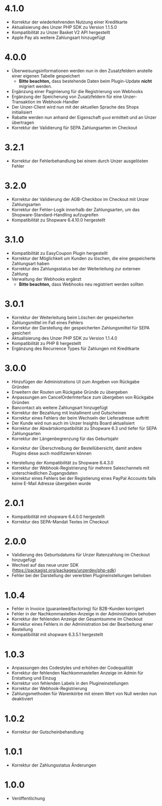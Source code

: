 # 4.1.0
* Korrektur der wiederkehrenden Nutzung einer Kreditkarte
* Aktualisierung des Unzer PHP SDK zu Version 1.1.5.0
* Kompatibilität zu Unzer Basket V2 API hergestellt
* Apple Pay als weitere Zahlungsart hinzugefügt

# 4.0.0
* Überweisungsinformationen werden nun in den Zusatzfeldern anstelle einer eigenen Tabelle gespeichert
  * **Bitte beachten,** dass bestehende Daten beim Plugin-Update **nicht** migriert werden.
* Ergänzung einer Paginierung für die Registrierung von Webhooks
* Ergänzung der Speicherung von Zusatzfeldern für eine Unzer-Transaktion im Webhook-Handler
* Der Unzer-Client wird nun mit der aktuellen Sprache des Shops initialisiert
* Rabatte werden nun anhand der Eigenschaft `good` ermittelt und an Unzer übertragen
* Korrektur der Validierung für SEPA Zahlungsarten im Checkout

# 3.2.1
* Korrektur der Fehlerbehandlung bei einem durch Unzer ausgelösten Fehler

# 3.2.0
* Korrektur der Validierung der AGB-Checkbox im Checkout mit Unzer Zahlungsarten
* Korrektur der Fehler-Logik innerhalb der Zahlungsarten, um das Shopware-Standard-Handling aufzugreifen 
* Kompatibilität zu Shopware 6.4.10.0 hergestellt

# 3.1.0
* Kompatibilität zu EasyCoupon Plugin hergestellt
* Korrektur der Möglichkeit um Kunden zu löschen, die eine gespeicherte Zahlungsart haben
* Korrektur des Zahlungsstatus bei der Weiterleitung zur externen Zahlung
* Verwaltung der Webhooks ergänzt
  * **Bitte beachten,** dass Webhooks neu registriert werden sollten

# 3.0.1
* Korrektur der Weiterleitung beim Löschen der gespeicherten Zahlungsmittel im Fall eines Fehlers
* Korrektur der Darstellung der gespeicherten Zahlungsmittel für SEPA gesichert
* Aktualisierung des Unzer PHP SDK zu Version 1.1.4.0
* Kompatibilität zu PHP 8 hergestellt
* Ergänzung des Recurrence Types für Zahlungen mit Kreditkarte

# 3.0.0
* Hinzufügen der Administrations UI zum Angeben von Rückgabe Gründen
* Erweitern der Routen um Rückgabe Gründe zu übergeben
* Anpassungen am CancelOrderInterface zum übergeben von Rückgabe Gründen
* Bancontact als weitere Zahlungsart hinzugefügt
* Korrektur der Bezahlung mit Installment und Gutscheinen
* Korrektur eines Fehlers der beim Wechseln der Lieferadresse auftritt
* Der Kunde wird nun auch im Unzer Insights Board aktualisiert
* Korrektur der Abwärtskompatibilität zu Shopware 6.3 und tiefer für SEPA Zahlungsarten
* Korrektur der Längenbegrenzung für das Geburtsjahr
+ Korrektur der Überschreibung der Bestellübersicht, damit andere Plugins diese auch modifizieren können
* Herstellung der Kompatibilität zu Shopware 6.4.3.0
* Korrektur der Webhook-Registrierung für mehrere Saleschannels mit unterschiedlichen Zugangsdaten
* Korrektur eines Fehlers bei der Registierung eines PayPal Accounts falls keine E-Mail Adresse übergeben wurde

# 2.0.1
* Kompatibilität mit shopware 6.4.0.0 hergestellt
* Korrektur des SEPA-Mandat Textes im Checkout

# 2.0.0
* Validierung des Geburtsdatums für Unzer Ratenzahlung im Checkout hinzugefügt
* Wechsel auf das neue unzer SDK (https://packagist.org/packages/unzerdev/php-sdk)
* Fehler bei der Darstellung der vererbten Plugineinstellungen behoben

# 1.0.4
* Fehler in Invoice (guaranteed/factoring) für B2B-Kunden korrigiert
* Fehler in der Nachkommastellen-Anzeige in der Administration behoben
* Korrektur der fehlenden Anzeige der Gesamtsumme im Checkout
* Korrektur eines Fehlers in der Administration bei der Bearbeitung einer Bestellung
* Kompatibilität mit shopware 6.3.5.1 hergestellt

# 1.0.3
* Anpassungen des Codestyles und erhöhen der Codequalität
* Korrektur der fehlenden Nachkommastellen Anzeige im Admin für Erstattung und Einzug
* Korrektur von fehlenden Labels in den Plugineinstellungen
* Korrektur der Webhook-Registrierung
* Zahlungsmethoden für Warenkörbe mit einem Wert von Null werden nun deaktiviert

# 1.0.2
* Korrektur der Gutscheinbehandlung

# 1.0.1
* Korrektur der Zahlungsstatus Änderungen

# 1.0.0
* Veröffentlichung
